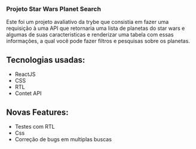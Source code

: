 ### Projeto Star Wars Planet Search
  Este foi um projeto avaliativo da trybe que consistia em fazer uma requisição à uma API que retornaria uma lista de planetas do star wars e algumas de suas caracteristicas e renderizar uma tabela com essas informações, a qual você pode fazer filtros e pesquisas sobre os planetas.

## Tecnologias usadas:
  - ReactJS
  - CSS
  - RTL
  - Contet API

## Novas Features:
  - Testes com RTL
  - Css
  - Correção de bugs em multiplas buscas